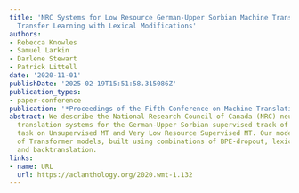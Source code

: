 ```yaml
---
title: 'NRC Systems for Low Resource German-Upper Sorbian Machine Translation 2020:
  Transfer Learning with Lexical Modifications'
authors:
- Rebecca Knowles
- Samuel Larkin
- Darlene Stewart
- Patrick Littell
date: '2020-11-01'
publishDate: '2025-02-19T15:51:58.315086Z'
publication_types:
- paper-conference
publication: '*Proceedings of the Fifth Conference on Machine Translation*'
abstract: We describe the National Research Council of Canada (NRC) neural machine
  translation systems for the German-Upper Sorbian supervised track of the 2020 shared
  task on Unsupervised MT and Very Low Resource Supervised MT. Our models are ensembles
  of Transformer models, built using combinations of BPE-dropout, lexical modifications,
  and backtranslation.
links:
- name: URL
  url: https://aclanthology.org/2020.wmt-1.132
---
```

